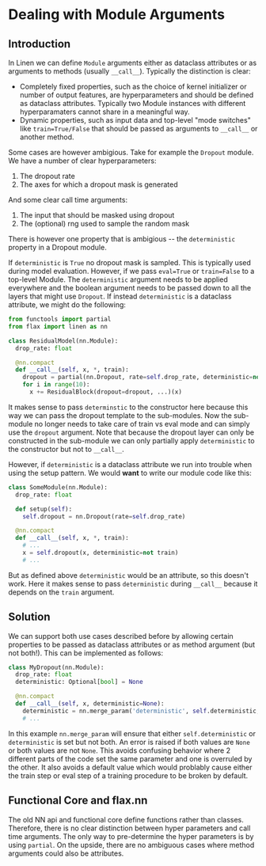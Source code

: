 # Dealing with Module Arguments

## Introduction

In Linen we can define `Module` arguments either as dataclass attributes or as arguments to methods (usually `__call__`).
Typically the distinction is clear:
* Completely fixed properties, such as the choice of kernel initializer or number of output features, are hyperparameters and should be defined as dataclass attributes. Typically two Module instances with different hyperparamaters cannot share in a meaningful way.
* Dynamic properties, such as input data and top-level "mode switches" like `train=True/False` that should be passed as arguments to `__call__` or another method.

Some cases are however ambigious. Take for example the `Dropout` module.
We have a number of clear hyperparameters:
1. The dropout rate
2. The axes for which a dropout mask is generated

And some clear call time arguments:
1. The input that should be masked using dropout
2. The (optional) rng used to sample the random mask

There is however one property that is ambigious -- the `deterministic` property in a Dropout module.

If `deterministic` is `True` no dropout mask is sampled. This is typically used during model evaluation.
However, if we pass `eval=True` or `train=False` to a top-level Module. The `deterministic` argument needs
to be applied everywhere and the boolean argument needs to be passed down to all the layers that might use `Dropout`.
If instead `deterministic` is a dataclass attribute, we might do the following:

```python
from functools import partial
from flax import linen as nn

class ResidualModel(nn.Module):
  drop_rate: float

  @nn.compact
  def __call__(self, x, *, train):
    dropout = partial(nn.Dropout, rate=self.drop_rate, deterministic=not train)
    for i in range(10):
      x += ResidualBlock(dropout=dropout, ...)(x)
```

It makes sense to pass `determinstic` to the constructor here because this way we can pass the dropout template to the sub-modules.
Now the sub-module no longer needs to take care of train vs eval mode and can simply use the `dropout` argument.
Note that because the dropout layer can only be constructed in the sub-module we can only partially apply `deterministic` to the constructor but not to `__call__`.

However, if `deterministic` is a dataclass attribute we run into trouble when using the setup pattern. We would **want** to write our module code like this:

```python
class SomeModule(nn.Module):
  drop_rate: float

  def setup(self):
    self.dropout = nn.Dropout(rate=self.drop_rate)

  @nn.compact
  def __call__(self, x, *, train):
    # ...
    x = self.dropout(x, deterministic=not train)
    # ...
```

But as defined above `deterministic` would be an attribute, so this doesn't work.
Here it makes sense to pass `deterministic` during `__call__` because it depends on the `train` argument.

## Solution

We can support both use cases described before by allowing certain properties to be passed
as dataclass attributes or as method argument (but not both!).
This can be implemented as follows:
```python
class MyDropout(nn.Module):
  drop_rate: float
  deterministic: Optional[bool] = None

  @nn.compact
  def __call__(self, x, deterministic=None):
    deterministic = nn.merge_param('deterministic', self.deterministic, deterministic)
    # ...
```

In this example `nn.merge_param` will ensure that either `self.deterministic` or `deterministic` is set but not both.
An error is raised if both values are `None` or both values are not `None`.
This avoids confusing behavior where 2 different parts of the code set the same parameter and one is overruled by the other.
It also avoids a default value which would problably cause either the train step or eval step of a training procedure to be broken by default.



## Functional Core and flax.nn

The old NN api and functional core define functions rather than classes.
Therefore, there is no clear distinction between hyper parameters and call time arguments.
The only way to pre-determine the hyper parameters is by using `partial`.
On the upside, there are no ambiguous cases where method arguments could also be attributes.
